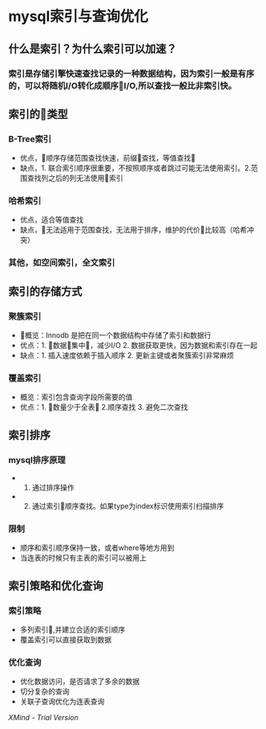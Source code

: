 # mysql索引与查询优化

## 什么是索引？为什么索引可以加速？

### 索引是存储引擎快速查找记录的一种数据结构，因为索引一般是有序的，可以将随机I/O转化成顺序I/O,所以查找一般比非索引快。

## 索引的类型

### B-Tree索引

- 优点，顺序存储范围查找快速，前缀查找，等值查找
- 缺点，1. 联合索引顺序很重要，不按照顺序或者跳过可能无法使用索引。2.范围查找列之后的列无法使用索引

### 哈希索引

- 优点，适合等值查找
- 缺点，无法适用于范围查找，无法用于排序，维护的代价比较高（哈希冲突）

### 其他，如空间索引，全文索引

## 索引的存储方式

### 聚簇索引

- 概览：Innodb 是把在同一个数据结构中存储了索引和数据行
- 优点：1. 数据集中，减少I/O 2. 数据获取更快，因为数据和索引存在一起
- 缺点：1. 插入速度依赖于插入顺序 2. 更新主键或者聚簇索引非常麻烦

### 覆盖索引

- 概览：索引包含查询字段所需要的值
- 优点：1. 数量少于全表 2.顺序查找 3. 避免二次查找

## 索引排序

### mysql排序原理

- 1. 通过排序操作 
- 2. 通过索引顺序查找。如果type为index标识使用索引扫描排序

### 限制

- 顺序和索引顺序保持一致，或者where等地方用到
- 当连表的时候只有主表的索引可以被用上

## 索引策略和优化查询

### 索引策略

- 多列索引,并建立合适的索引顺序
- 覆盖索引可以直接获取到数据

### 优化查询

- 优化数据访问，是否请求了多余的数据
- 切分复杂的查询
- 关联子查询优化为连表查询

*XMind - Trial Version*